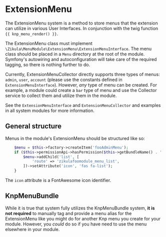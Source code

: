 # ExtensionMenu

The ExtensionMenu system is a method to store menus that the extension can utilize in various User Interfaces.
In conjunction with the twig function `{{ knp_menu_render() }}`.

The ExtensionMenu class must implement `\Zikula\MenuModule\ExtensionMenu\ExtensionMenuInterface`. The menu class should
be placed in a `Menu` directory at the root of the module. Symfony's autowiring and autoconfiguration will take care
of the required tagging, so there is nothing further to do.

Currently, ExtensionMenuCollector directly supports three types of menus: `admin`, `user`, `account` (please use the
constants defined in `ExtensionMenuInterface`). However, *any*
type of menu can be created. For example, a module could create a `bar` type of menu and use the Collector service to 
collect them and utilize them in the module.

See the `ExtensionMenuInterface` and `ExtensionMenuCollector` and examples in all system modules for more information.

## General structure

Menus in the module's ExtensionMenu should be structured like so:

```php
    $menu = $this->factory->createItem('fooAdminMenu');
    if ($this->permissionApi->hasPermission($this->getBundleName() . '::', '::', ACCESS_ADMIN)) {
        $menu->addChild('list', [
            'route' => 'zikulafoomodule_menu_list',
        ])->setAttribute('icon', 'fas fa-list');
    }
```

The `icon` attribute is a FontAwesome icon identifier. 

## KnpMenuBundle

While it is true that system fully utilizes the KnpMenuBundle system, **it is not required** to manually tag and provide 
a menu alias for the ExtensionMenu like you might do for another Knp menu you create for your module. However, you
_could_ do so if you have need to use the menu elsewhere in your module.
